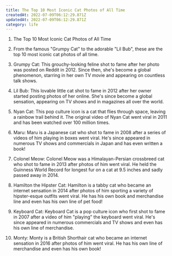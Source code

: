 ```yaml
---
title: The Top 10 Most Iconic Cat Photos of All Time
createdAt: 2022-07-09T06:12:29.871Z
updatedAt: 2022-07-09T06:12:29.871Z
category: life
---
```


1. The Top 10 Most Iconic Cat Photos of All Time

2. From the famous "Grumpy Cat" to the adorable "Lil Bub", these are the top 10 most iconic cat photos of all time.

3. Grumpy Cat: This grouchy-looking feline shot to fame after her photo was posted on Reddit in 2012. Since then, she's become a global phenomenon, starring in her own TV movie and appearing on countless talk shows.

4. Lil Bub: This lovable little cat shot to fame in 2012 after her owner started posting photos of her online. She's since become a global sensation, appearing on TV shows and in magazines all over the world.

5. Nyan Cat: This pop culture icon is a cat that flies through space, leaving a rainbow trail behind it. The original video of Nyan Cat went viral in 2011 and has been watched over 100 million times.

6. Maru: Maru is a Japanese cat who shot to fame in 2008 after a series of videos of him playing in boxes went viral. He's since appeared in numerous TV shows and commercials in Japan and has even written a book!

7. Colonel Meow: Colonel Meow was a Himalayan-Persian crossbreed cat who shot to fame in 2013 after photos of him went viral. He held the Guinness World Record for longest fur on a cat at 9.5 inches and sadly passed away in 2014.

8. Hamilton the Hipster Cat: Hamilton is a tabby cat who became an internet sensation in 2014 after photos of him sporting a variety of hipster-esque outfits went viral. He has his own book and merchandise line and even has his own line of pet food!

9. Keyboard Cat: Keyboard Cat is a pop culture icon who first shot to fame in 2007 after a video of him "playing" the keyboard went viral. He's since appeared in numerous commercials and TV shows and even has his own line of merchandise.

10. Monty: Monty is a British Shorthair cat who became an internet sensation in 2016 after photos of him went viral. He has his own line of merchandise and even has his own book!
